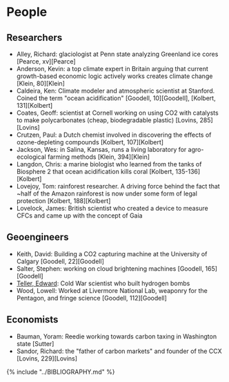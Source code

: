 # People

## Researchers
* Alley, Richard: glaciologist at Penn state analyzing Greenland ice cores [Pearce, xv][Pearce]
* Anderson, Kevin: a top climate expert in Britain arguing that current growth-based economic logic actively works creates climate change [Klein, 80][Klein]
* Caldeira, Ken: Climate modeler and atmospheric scientist at Stanford. Coined the term "ocean acidification" [Goodell, 10][Goodell], [Kolbert, 131][Kolbert]
* Coates, Geoff: scientist at Cornell working on using CO2 with catalysts to make polycarbonates (cheap, biodegradable plastic) [Lovins, 285][Lovins]
* Crutzen, Paul: a Dutch chemist involved in discovering the effects of ozone-depleting compounds [Kolbert, 107][Kolbert]
* Jackson, Wes: in Salina, Kansas, runs a living laboratory for agro-ecological farming methods [Klein, 394][Klein]
* Langdon, Chris: a marine biologist who learned from the tanks of Biosphere 2 that ocean acidification kills coral [Kolbert, 135-136][Kolbert]
* Lovejoy, Tom: rainforest researcher. A driving force behind the fact that ~half of the Amazon rainforest is now under some form of legal protection [Kolbert, 188][Kolbert]
* Lovelock, James: British scientist who created a device to measure CFCs and came up with the concept of Gaia

## Geoengineers
* Keith, David: Building a CO2 capturing machine at the University of Calgary [Goodell, 22][Goodell]
* Salter, Stephen: working on cloud brightening machines [Goodell, 165][Goodell]
* [Teller, Edward](https://en.wikipedia.org/wiki/Edward_Teller): Cold War scientist who built hydrogen bombs
* Wood, Lowell: Worked at Livermore National Lab, weaponry for the Pentagon, and fringe science [Goodell, 112][Goodell]

## Economists
* Bauman, Yoram: Reedie working towards carbon taxing in Washington state [Sutter]
* Sandor, Richard: the "father of carbon markets" and founder of the CCX [Lovins, 229][Lovins]


{% include "../BIBLIOGRAPHY.md" %}
